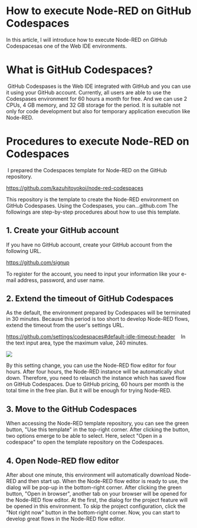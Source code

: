 # How to execute Node-RED on GitHub Codespaces
In this article, I will introduce how to execute Node-RED on GitHub Codespacesas one of the Web IDE environments.

# What is GitHub Codespaces?
 GitHub Codespases is the Web IDE integrated with GitHub and you can use it using your GitHub account. Currently, all users are able to use the Codespases environment for 60 hours a month for free. And we can use 2 CPUs, 4 GB memory, and 32 GB storage for the period. It is suitable not only for code development but also for temporary application execution like Node-RED.

# Procedures to execute Node-RED on Codespaces
 I prepared the Codespaces template for Node-RED on the GitHub repository.

https://github.com/kazuhitoyokoi/node-red-codespaces

This repository is the template to create the Node-RED environment on GitHub Codespases. Using the Codespases, you can…github.com
The followings are step-by-step procedures about how to use this template.

## 1. Create your GitHub account

 If you have no GitHub account, create your GitHub account from the following URL.

https://github.com/signup

To register for the account, you need to input your information like your e-mail address, password, and user name.

## 2. Extend the timeout of GitHub Codespaces

 As the default, the environment prepared by Codespaces will be terminated in 30 minutes. Because this period is too short to develop Node-RED flows, extend the timeout from the user's settings URL.

https://github.com/settings/codespaces#default-idle-timeout-header
 
 In the text input area, type the maximum value, 240 minutes.

![](https://miro.medium.com/v2/resize:fit:4800/format:webp/1*cjPrDKd_EftXOdluDPjkIA.png)

By this setting change, you can use the Node-RED flow editor for four hours. After four hours, the Node-RED instance will be automatically shut down. Therefore, you need to relaunch the instance which has saved flow on GitHub Codespaces. Due to GitHub pricing, 60 hours per month is the total time in the free plan. But it will be enough for trying Node-RED.

## 3. Move to the GitHub Codespaces

 When accessing the Node-RED template repository, you can see the green button, "Use this template" in the top-right corner. After clicking the button, two options emerge to be able to select. Here, select "Open in a codespace" to open the template repository on the Codespaces.

## 4. Open Node-RED flow editor

 After about one minute, this environment will automatically download Node-RED and then start up. When the Node-RED flow editor is ready to use, the dialog will be pop-up in the bottom-right corner.
After clicking the green button, "Open in browser", another tab on your browser will be opened for the Node-RED flow editor. At the first, the dialog for the project feature will be opened in this environment. To skip the project configuration, click the "Not right now" button in the bottom-right corner.
Now, you can start to develop great flows in the Node-RED flow editor.

